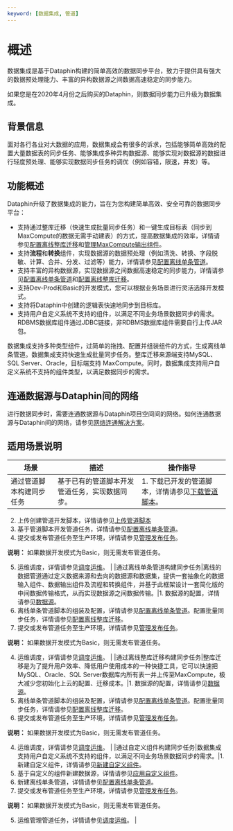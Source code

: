 ```yaml
---
keyword: [数据集成, 管道]
---
```


# 概述

数据集成是基于Dataphin构建的简单高效的数据同步平台，致力于提供具有强大的数据预处理能力、丰富的异构数据源之间数据高速稳定的同步能力。

如果您是在2020年4月份之后购买的Dataphin，则数据同步能力已升级为数据集成。

## 背景信息

面对各行各业对大数据的应用，数据集成会有很多的诉求，包括能够简单高效的配置大量数据表的同步任务、能够集成多种异构数据源、能够实现对数据源的数据进行轻度预处理、能够实现数据同步任务的调优（例如容错，限速，并发）等。

## 功能概述

Dataphin升级了数据集成的能力，旨在为您构建简单高效、安全可靠的数据同步平台：

-   支持通过整库迁移（快速生成批量同步任务）和一键生成目标表（同步到MaxCompute的数据无需手动建表）的方式，提高数据集成的效率，详情请参见[配置离线整库迁移](/cn.zh-CN/数据引入/数据集成/离线整库迁移/配置离线整库迁移.md)和[管理MaxCompute输出组件](/cn.zh-CN/数据引入/数据集成/组件说明/组件库-输出组件/管理MaxCompute组件.md)。
-   支持**流程**和**转换**组件，实现数据源的数据预处理（例如清洗、转换、字段脱敏、计算、合并、分发、过滤等）能力，详情请参见[配置离线单条管道](/cn.zh-CN/数据引入/数据集成/离线单条管道/配置离线单条管道.md)。
-   支持丰富的异构数据源，实现数据源之间数据高速稳定的同步能力，详情请参见[配置离线单条管道](/cn.zh-CN/数据引入/数据集成/离线单条管道/配置离线单条管道.md)和[配置离线整库迁移](/cn.zh-CN/数据引入/数据集成/离线整库迁移/配置离线整库迁移.md)。
-   支持Dev-Prod和Basic的开发模式，您可以根据业务场景进行灵活选择开发模式。
-   支持将Dataphin中创建的逻辑表快速地同步到目标库。
-   支持用户自定义系统不支持的组件，以满足不同业务场景数据同步的需求。RDBMS数据库组件通过JDBC链接，非RDBMS数据库组件需要自行上传JAR包。

数据集成支持多种类型组件，过简单的拖拽、配置并组装组件的方式，生成离线单条管道。数据集成支持快速生成批量同步任务。整库迁移来源端支持MySQL、SQL Server、Oracle，目标端支持 MaxCompute。同时，数据集成支持用户自定义系统不支持的组件类型，以满足数据同步的需求。

## 连通数据源与Dataphin间的网络

进行数据同步时，需要连通数据源与Dataphin项目空间间的网络。如何连通数据源与Dataphin间的网络，请参见[网络连通解决方案]()。

## 适用场景说明

|场景|描述|操作指导|
|--|--|----|
|通过管道脚本构建同步任务|基于已有的管道脚本开发管道任务，实现数据同步。|1.  下载已开发的管道脚本，详情请参见[下载管道脚本](/cn.zh-CN/数据引入/数据集成/离线单条管道/查看历史信息.md)。
2.  上传创建管道开发脚本，详情请参见[上传管道脚本](/cn.zh-CN/数据引入/数据集成/上传管道脚本.md)
3.  基于管道脚本开发管道任务，详情请参见[配置离线单条管道](/cn.zh-CN/数据引入/数据集成/离线单条管道/配置离线单条管道.md)。
4.  提交或发布管道任务至生产环境，详情请参见[管理发布任务](/cn.zh-CN/任务发布/管理发布任务.md)。

**说明：** 如果数据开发模式为Basic，则无需发布管道任务。

5.  运维调度，详情请参见[调度运维](/cn.zh-CN/运维中心/概述.md)。 |
|通过离线单条管道构建同步任务|离线的数据管道通过定义数据来源和去向的数据源和数据集，提供一套抽象化的数据输入组件、数据输出组件及流程和转换组件，并基于此框架设计一套简化版的中间数据传输格式，从而实现数据源之间数据传输。|1.  数据源的配置，详情请参见[数据源](/cn.zh-CN/数仓规划/数据源/概述.md)。
2.  离线单条管道脚本的组装及配置，详情请参见[配置离线单条管道](/cn.zh-CN/数据引入/数据集成/离线单条管道/配置离线单条管道.md)。配置批量同步任务，详情请参见[配置离线整库迁移](/cn.zh-CN/数据引入/数据集成/离线整库迁移/配置离线整库迁移.md)。
3.  提交或发布管道任务至生产环境，详情请参见[管理发布任务](/cn.zh-CN/任务发布/管理发布任务.md)。

**说明：** 如果数据开发模式为Basic，则无需发布管道任务。

4.  运维调度，详情请参见[调度运维](/cn.zh-CN/运维中心/概述.md)。 |
|通过离线整库迁移构建同步任务|整库迁移是为了提升用户效率、降低用户使用成本的一种快捷工具，它可以快速把MySQL、Oracle、SQL Server数据库内所有表一并上传至MaxCompute，极大减少您初始化上云的配置、迁移成本。|1.  数据源的配置，详情请参见[数据源](/cn.zh-CN/数仓规划/数据源/概述.md)。
2.  离线单条管道脚本的组装及配置，详情请参见[配置离线单条管道](/cn.zh-CN/数据引入/数据集成/离线单条管道/配置离线单条管道.md)。配置批量同步任务，详情请参见[配置离线整库迁移](/cn.zh-CN/数据引入/数据集成/离线整库迁移/配置离线整库迁移.md)。
3.  提交或发布管道任务至生产环境，详情请参见[管理发布任务](/cn.zh-CN/任务发布/管理发布任务.md)。

**说明：** 如果数据开发模式为Basic，则无需发布管道任务。

4.  运维调度，详情请参见[调度运维](/cn.zh-CN/运维中心/概述.md)。 |
|通过自定义组件构建同步任务|数据集成支持用户自定义系统不支持的组件，以满足不同业务场景数据同步的需求。|1.  新建自定义组件，详情请参见[新建自定义组件](/cn.zh-CN/数据引入/数据集成/自定义组件/新建自定义组件.md)。
2.  基于自定义的组件新建数据源，详情请参见[应用自定义组件](/cn.zh-CN/数据引入/数据集成/自定义组件/应用自定义组件.md)。
3.  新建离线单条管道，详情请参见[配置离线单条管道](/cn.zh-CN/数据引入/数据集成/离线单条管道/配置离线单条管道.md)。
4.  提交或发布管道任务至生产环境，详情请参见[管理发布任务](/cn.zh-CN/任务发布/管理发布任务.md)。

**说明：** 如果数据开发模式为Basic，则无需发布管道任务。

5.  运维管理管道任务，详情请参见[调度运维](/cn.zh-CN/运维中心/概述.md)。 |

